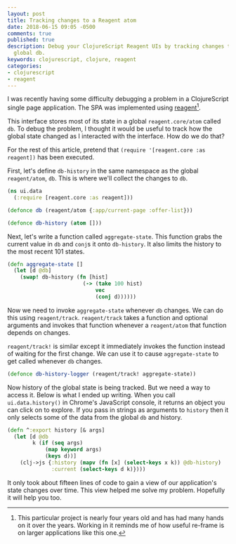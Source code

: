 ```yaml
---
layout: post
title: Tracking changes to a Reagent atom
date: 2018-06-15 09:05 -0500
comments: true
published: true
description: Debug your ClojureScript Reagent UIs by tracking changes to your applications
  global db.
keywords: clojurescript, clojure, reagent
categories:
- clojurescript
- reagent
---
```


I was recently having some difficulty debugging a problem in a
ClojureScript single page application. The SPA was implemented using
[reagent](https://reagent-project.github.io/)[^1].

[^1]: This particular project is nearly four years old and has had many hands on it over the years. Working in it reminds me of how useful re-frame is on larger applications like this one.

This interface stores most of its state in a global
`reagent.core/atom` called `db`. To debug the problem, I thought it
would be useful to track how the global state changed as I interacted
with the interface. How do we do that?

For the rest of this article, pretend that `(require '[reagent.core
:as reagent])` has been executed.

First, let's define `db-history` in the same namespace as the global
`reagent/atom`, `db`. This is where we'll collect the changes to `db`.

```clojure
(ns ui.data
  (:require [reagent.core :as reagent]))

(defonce db (reagent/atom {:app/current-page :offer-list}))

(defonce db-history (atom []))
```

Next, let's write a function called `aggregate-state`. This function
grabs the current value in `db` and `conj`s it onto `db-history`. It
also limits the history to the most recent 101 states.

```clojure
(defn aggregate-state []
  (let [d @db]
    (swap! db-history (fn [hist]
                        (-> (take 100 hist)
                            vec
                            (conj d))))))
```

Now we need to invoke `aggregate-state` whenever `db` changes. We can
do this using `reagent/track`. `reagent/track` takes a function and
optional arguments and invokes that function whenever a `reagent/atom`
that function depends on changes.

`reagent/track!` is similar except it immediately invokes the function
instead of waiting for the first change. We can use it to cause
`aggregate-state` to get called whenever `db` changes.

```clojure
(defonce db-history-logger (reagent/track! aggregate-state))
```

Now history of the global state is being tracked. But we need a way to
access it. Below is what I ended up writing. When you call
`ui.data.history()` in Chrome's JavaScript console, it returns an
object you can click on to explore. If you pass in strings as
arguments to `history` then it only selects some of the data from the
global `db` and history.

```clojure
(defn ^:export history [& args]
  (let [d @db
        k (if (seq args)
            (map keyword args)
            (keys d))]
    (clj->js {:history (mapv (fn [x] (select-keys x k)) @db-history)
              :current (select-keys d k)})))
```

It only took about fifteen lines of code to gain a view of our
application's state changes over time. This view helped me solve my
problem. Hopefully it will help you too.
